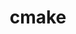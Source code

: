 ---
title: "cmake"
layout: cache
categories: [package, develop-2023-08-20]
meta: {"versions": ["3.16.9", "3.26.3"], "compilers": ["apple-clang@=14.0.0", "gcc@=11.1.0", "gcc@=11.3.0", "gcc@=12.1.0", "gcc@=7.3.1", "gcc@=7.5.0", "oneapi@=2023.2.0"], "oss": ["amzn2", "ubuntu18.04", "ubuntu20.04", "ubuntu22.04", "ventura"], "platforms": ["darwin", "linux"], "targets": ["aarch64", "neoverse_n1", "ppc64le", "x86_64", "x86_64_v3"], "stacks": ["aws-isc", "aws-isc-aarch64", "build_systems", "data-vis-sdk", "e4s", "e4s-oneapi", "e4s-power", "gpu-tests", "ml-darwin-aarch64-mps", "ml-linux-x86_64-cpu", "ml-linux-x86_64-cuda", "ml-linux-x86_64-rocm", "radiuss", "radiuss-aws", "radiuss-aws-aarch64", "root", "tutorial"], "num_specs": 15, "num_specs_by_stack": {"root": 15, "ml-darwin-aarch64-mps": 1, "radiuss-aws-aarch64": 2, "aws-isc-aarch64": 2, "aws-isc": 1, "radiuss-aws": 1, "build_systems": 1, "radiuss": 1, "e4s-power": 2, "e4s-oneapi": 2, "gpu-tests": 1, "e4s": 3, "data-vis-sdk": 1, "tutorial": 2, "ml-linux-x86_64-cuda": 1, "ml-linux-x86_64-cpu": 1, "ml-linux-x86_64-rocm": 1}}
spec_details: [{"hash": "taru4dvclyndvmu4eehytneyqbluxxqw", "compiler": "apple-clang@=14.0.0", "versions": ["3.26.3"], "os": "ventura", "platform": "darwin", "target": "aarch64", "variants": ["build_system=generic", "build_type=Release", "~doc", "+ncurses", "+ownlibs"], "stacks": ["root", "ml-darwin-aarch64-mps"], "size": "-", "tarball": "https://binaries.spack.io/releases/develop-2023-08-20/build_cache/darwin-ventura-aarch64/apple-clang-14.0.0/cmake-3.26.3/darwin-ventura-aarch64-apple-clang-14.0.0-cmake-3.26.3-taru4dvclyndvmu4eehytneyqbluxxqw.spack"}, {"hash": "xzzhjwlz6gn5qgswosuxbjrllryqxsq5", "compiler": "gcc@=7.3.1", "versions": ["3.26.3"], "os": "amzn2", "platform": "linux", "target": "aarch64", "variants": ["build_system=generic", "build_type=Release", "~doc", "+ncurses", "+ownlibs"], "stacks": ["root", "radiuss-aws-aarch64", "aws-isc-aarch64"], "size": "-", "tarball": "https://binaries.spack.io/releases/develop-2023-08-20/build_cache/linux-amzn2-aarch64/gcc-7.3.1/cmake-3.26.3/linux-amzn2-aarch64-gcc-7.3.1-cmake-3.26.3-xzzhjwlz6gn5qgswosuxbjrllryqxsq5.spack"}, {"hash": "uytc7pygqdpndyv45ysul3hr4ssl3v7r", "compiler": "gcc@=7.3.1", "versions": ["3.26.3"], "os": "amzn2", "platform": "linux", "target": "neoverse_n1", "variants": ["build_system=generic", "build_type=Release", "~doc", "+ncurses", "+ownlibs"], "stacks": ["root", "radiuss-aws-aarch64", "aws-isc-aarch64"], "size": "-", "tarball": "https://binaries.spack.io/releases/develop-2023-08-20/build_cache/linux-amzn2-neoverse_n1/gcc-7.3.1/cmake-3.26.3/linux-amzn2-neoverse_n1-gcc-7.3.1-cmake-3.26.3-uytc7pygqdpndyv45ysul3hr4ssl3v7r.spack"}, {"hash": "3wgl5h3tpvjuzsvplikt5ecopf235azl", "compiler": "gcc@=7.3.1", "versions": ["3.26.3"], "os": "amzn2", "platform": "linux", "target": "x86_64_v3", "variants": ["build_system=generic", "build_type=Release", "~doc", "+ncurses", "+ownlibs"], "stacks": ["root", "aws-isc", "radiuss-aws"], "size": "-", "tarball": "https://binaries.spack.io/releases/develop-2023-08-20/build_cache/linux-amzn2-x86_64_v3/gcc-7.3.1/cmake-3.26.3/linux-amzn2-x86_64_v3-gcc-7.3.1-cmake-3.26.3-3wgl5h3tpvjuzsvplikt5ecopf235azl.spack"}, {"hash": "3yi4x7hdgb6rugl5637pa5sbcqeuzbi7", "compiler": "gcc@=7.5.0", "versions": ["3.26.3"], "os": "ubuntu18.04", "platform": "linux", "target": "x86_64_v3", "variants": ["build_system=generic", "build_type=Release", "~doc", "+ncurses", "+ownlibs"], "stacks": ["root", "build_systems", "radiuss"], "size": "-", "tarball": "https://binaries.spack.io/releases/develop-2023-08-20/build_cache/linux-ubuntu18.04-x86_64_v3/gcc-7.5.0/cmake-3.26.3/linux-ubuntu18.04-x86_64_v3-gcc-7.5.0-cmake-3.26.3-3yi4x7hdgb6rugl5637pa5sbcqeuzbi7.spack"}, {"hash": "d73isursiuetrw4i72tot54gjwqbowip", "compiler": "gcc@=11.1.0", "versions": ["3.26.3"], "os": "ubuntu20.04", "platform": "linux", "target": "ppc64le", "variants": ["build_system=generic", "build_type=Release", "~doc", "+ncurses", "+ownlibs"], "stacks": ["e4s-power", "root"], "size": "-", "tarball": "https://binaries.spack.io/releases/develop-2023-08-20/build_cache/linux-ubuntu20.04-ppc64le/gcc-11.1.0/cmake-3.26.3/linux-ubuntu20.04-ppc64le-gcc-11.1.0-cmake-3.26.3-d73isursiuetrw4i72tot54gjwqbowip.spack"}, {"hash": "evuz4uypgmiepefjbmn7qxl7acz76ikz", "compiler": "gcc@=11.1.0", "versions": ["3.26.3"], "os": "ubuntu20.04", "platform": "linux", "target": "ppc64le", "variants": ["build_system=generic", "build_type=Release", "~doc", "+ncurses", "+ownlibs"], "stacks": ["e4s-power", "root"], "size": "-", "tarball": "https://binaries.spack.io/releases/develop-2023-08-20/build_cache/linux-ubuntu20.04-ppc64le/gcc-11.1.0/cmake-3.26.3/linux-ubuntu20.04-ppc64le-gcc-11.1.0-cmake-3.26.3-evuz4uypgmiepefjbmn7qxl7acz76ikz.spack"}, {"hash": "cducln3yagw6d2mhwlkwu7nz6busllf7", "compiler": "oneapi@=2023.2.0", "versions": ["3.26.3"], "os": "ubuntu20.04", "platform": "linux", "target": "x86_64", "variants": ["build_system=generic", "build_type=Release", "~doc", "+ncurses", "+ownlibs"], "stacks": ["root", "e4s-oneapi"], "size": "-", "tarball": "https://binaries.spack.io/releases/develop-2023-08-20/build_cache/linux-ubuntu20.04-x86_64/oneapi-2023.2.0/cmake-3.26.3/linux-ubuntu20.04-x86_64-oneapi-2023.2.0-cmake-3.26.3-cducln3yagw6d2mhwlkwu7nz6busllf7.spack"}, {"hash": "gj4vsuw4na4nu6hgjvhmo7nainihb73t", "compiler": "gcc@=11.1.0", "versions": ["3.26.3"], "os": "ubuntu20.04", "platform": "linux", "target": "x86_64_v3", "variants": ["build_system=generic", "build_type=Release", "~doc", "+ncurses", "+ownlibs"], "stacks": ["root", "gpu-tests", "e4s"], "size": "-", "tarball": "https://binaries.spack.io/releases/develop-2023-08-20/build_cache/linux-ubuntu20.04-x86_64_v3/gcc-11.1.0/cmake-3.26.3/linux-ubuntu20.04-x86_64_v3-gcc-11.1.0-cmake-3.26.3-gj4vsuw4na4nu6hgjvhmo7nainihb73t.spack"}, {"hash": "yd4rtsd6ruumlyuavchnbpkzy67mhamz", "compiler": "gcc@=11.1.0", "versions": ["3.26.3"], "os": "ubuntu20.04", "platform": "linux", "target": "x86_64_v3", "variants": ["build_system=generic", "build_type=Release", "~doc", "+ncurses", "+ownlibs"], "stacks": ["root", "e4s"], "size": "-", "tarball": "https://binaries.spack.io/releases/develop-2023-08-20/build_cache/linux-ubuntu20.04-x86_64_v3/gcc-11.1.0/cmake-3.26.3/linux-ubuntu20.04-x86_64_v3-gcc-11.1.0-cmake-3.26.3-yd4rtsd6ruumlyuavchnbpkzy67mhamz.spack"}, {"hash": "lxr3s4h7dd7lrb4rokxqd4tqzfqd3uep", "compiler": "oneapi@=2023.2.0", "versions": ["3.16.9"], "os": "ubuntu20.04", "platform": "linux", "target": "x86_64", "variants": ["build_system=generic", "build_type=Release", "~doc", "+ncurses", "+ownlibs", "patches=1c54004,bf695e3"], "stacks": ["root", "e4s-oneapi"], "size": "-", "tarball": "https://binaries.spack.io/releases/develop-2023-08-20/build_cache/linux-ubuntu20.04-x86_64/oneapi-2023.2.0/cmake-3.16.9/linux-ubuntu20.04-x86_64-oneapi-2023.2.0-cmake-3.16.9-lxr3s4h7dd7lrb4rokxqd4tqzfqd3uep.spack"}, {"hash": "4tghhwdujrvdk5z2xbirqvojdgxbu5kv", "compiler": "gcc@=11.1.0", "versions": ["3.26.3"], "os": "ubuntu20.04", "platform": "linux", "target": "x86_64_v3", "variants": ["build_system=generic", "build_type=Release", "~doc", "+ncurses", "~ownlibs"], "stacks": ["root", "data-vis-sdk"], "size": "-", "tarball": "https://binaries.spack.io/releases/develop-2023-08-20/build_cache/linux-ubuntu20.04-x86_64_v3/gcc-11.1.0/cmake-3.26.3/linux-ubuntu20.04-x86_64_v3-gcc-11.1.0-cmake-3.26.3-4tghhwdujrvdk5z2xbirqvojdgxbu5kv.spack"}, {"hash": "idm43ggdedb3lvv7qoufglsbvnnln7gz", "compiler": "gcc@=11.1.0", "versions": ["3.16.9"], "os": "ubuntu20.04", "platform": "linux", "target": "x86_64_v3", "variants": ["build_system=generic", "build_type=Release", "~doc", "+ncurses", "+ownlibs", "patches=1c54004,bf695e3"], "stacks": ["root", "e4s"], "size": "-", "tarball": "https://binaries.spack.io/releases/develop-2023-08-20/build_cache/linux-ubuntu20.04-x86_64_v3/gcc-11.1.0/cmake-3.16.9/linux-ubuntu20.04-x86_64_v3-gcc-11.1.0-cmake-3.16.9-idm43ggdedb3lvv7qoufglsbvnnln7gz.spack"}, {"hash": "gfh55t5wgtaolovncnoqawpzgu4yi4vq", "compiler": "gcc@=11.3.0", "versions": ["3.26.3"], "os": "ubuntu22.04", "platform": "linux", "target": "x86_64_v3", "variants": ["build_system=generic", "build_type=Release", "~doc", "+ncurses", "+ownlibs"], "stacks": ["tutorial", "root", "ml-linux-x86_64-cuda", "ml-linux-x86_64-cpu", "ml-linux-x86_64-rocm"], "size": "-", "tarball": "https://binaries.spack.io/releases/develop-2023-08-20/build_cache/linux-ubuntu22.04-x86_64_v3/gcc-11.3.0/cmake-3.26.3/linux-ubuntu22.04-x86_64_v3-gcc-11.3.0-cmake-3.26.3-gfh55t5wgtaolovncnoqawpzgu4yi4vq.spack"}, {"hash": "hf5jivnwtext5otfk3nyc2lqcs7zqdss", "compiler": "gcc@=12.1.0", "versions": ["3.26.3"], "os": "ubuntu22.04", "platform": "linux", "target": "x86_64_v3", "variants": ["build_system=generic", "build_type=Release", "~doc", "+ncurses", "+ownlibs"], "stacks": ["tutorial", "root"], "size": "-", "tarball": "https://binaries.spack.io/releases/develop-2023-08-20/build_cache/linux-ubuntu22.04-x86_64_v3/gcc-12.1.0/cmake-3.26.3/linux-ubuntu22.04-x86_64_v3-gcc-12.1.0-cmake-3.26.3-hf5jivnwtext5otfk3nyc2lqcs7zqdss.spack"}]
---